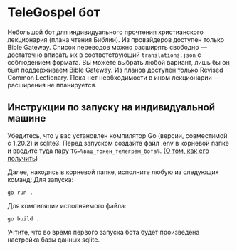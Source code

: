 # TeleGospel бот

Небольшой бот для индивидуального прочтения христианского лекционария (плана чтения Библии).
Из провайдеров доступен только Bible Gateway.
Список переводов можно расширять свободно — достаточно вписать их в соответствующий `translations.json` с соблюдением формата. Вы можете выбрать любой вариант, лишь бы он был поддерживаем Bible Gateway.
Из планов доступен только Revised Common Lectionary. Пока нет необходимости в ином лекционарии — расширения не планируется.

## Инструкции по запуску на индивидуальной машине

Убедитесь, что у вас установлен компилятор Go (версии, совместимой с 1.20.2) и sqlite3.
Перед запуском создайте файл .env в корневой папке и введите туда пару `TG=%ваш_токен_телеграм_бота%`. ([О том, как его получить](https://core.telegram.org/bots/features#botfather))

Далее, находясь в корневой папке, исполните любую из следующих команд:
Для запуска:
```
go run .
```

Для компиляции исполняемого файла:
```
go build .
```

Учтите, что во время первого запуска бота будет произведена настройка базы данных sqlite.
